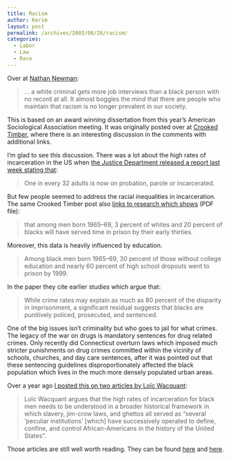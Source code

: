 ```yaml
---
title: Racism
author: Kerim
layout: post
permalink: /archives/2003/08/26/racism/
categories:
  - Labor
  - Law
  - Race
---
```

Over at <a href="http://www.nathannewman.org/log/archives/001094.shtml#001094" onclick="_gaq.push(['_trackEvent', 'outbound-article', 'http://www.nathannewman.org/log/archives/001094.shtml#001094', 'Nathan Newman']);" >Nathan Newman</a>:


>   &#8230; a white criminal gets more job interviews than a black person with no record at all. It almost boggles the mind that there are people who maintain that racism is no longer prevalent in our society.


This is based on an award winning dissertation from this year&#8217;s American Sociological Association meeting. It was originally posted over at <a href="http://www.crookedtimber.org/archives/000386.html" onclick="_gaq.push(['_trackEvent', 'outbound-article', 'http://www.crookedtimber.org/archives/000386.html', 'Crooked Timber']);" >Crooked Timber</a>, where there is an interesting discussion in the comments with additional links.

I&#8217;m glad to see this discussion. There was a lot about the high rates of incarceration in the US when <a href="http://www.talkleft.com/archives/004061.html#004061" onclick="_gaq.push(['_trackEvent', 'outbound-article', 'http://www.talkleft.com/archives/004061.html#004061', 'the Justice Department released a report last week stating that']);" >the Justice Department released a report last week stating that</a>:


>   One in every 32 adults is now on probation, parole or incarcerated.


But few people seemed to address the racial inequalities in incarceration. The same Crooked Timber post also <a href="http://www.princeton.edu/~western/life7.pdf" onclick="_gaq.push(['_trackEvent','download','http://www.princeton.edu/~western/life7.pdf']);" >links to research which shows</a> (PDF file):


>   that among men born 1965&#8211;69, 3 percent of whites and 20 percent of blacks will have served time in prison by their early thirties.


Moreover, this data is heavily influenced by education.


>   Among black men born 1965&#8211;69, 30 percent of those without college education and nearly 60 percent of high school dropouts went to prison by 1999.


In the paper they cite earlier studies which argue that:


>   While crime rates may explain as much as 80 percent of the disparity in imprisonment, a significant residual suggests that blacks are punitively policed, prosecuted, and sentenced.


One of the big issues isn&#8217;t criminality but who goes to jail for what crimes. The legacy of the war on drugs is mandatory sentences for drug related crimes. Only recently did Connecticut overturn laws which imposed much stricter punishments on drug crimes committed within the vicinity of schools, churches, and day care sentences, after it was pointed out that these sentencing guidelines disproportionately affected the black population which lives in the much more densely populated urban areas.

Over a year ago <a href="http://kerim.oxus.net/nucleus/index.php?itemid=298&#38;catid=16" onclick="_gaq.push(['_trackEvent', 'outbound-article', 'http://kerim.oxus.net/nucleus/index.php?itemid=298&catid=16', 'I posted this on two articles by Lo&#239;c Wacquant']);" >I posted this on two articles by Lo&#239;c Wacquant</a>:


>   Lo&#239;c Wacquant argues that the high rates of incarceration for black men needs to be understood in a broader historical framework in which slavery, jim-crow laws, and ghettos all served as &#8220;several &#8216;peculiar institutions&#8217; [which] have successively operated to define, confine, and control African-Americans in the history of the United States&#8221;.


Those articles are still well worth reading. They can be found <a href="http://bostonreview.mit.edu/BR27.2/wacquant.html" onclick="_gaq.push(['_trackEvent', 'outbound-article', 'http://bostonreview.mit.edu/BR27.2/wacquant.html', 'here']);" >here</a> and <a href="http://www.newleftreview.net/NLR24703.shtml" onclick="_gaq.push(['_trackEvent', 'outbound-article', 'http://www.newleftreview.net/NLR24703.shtml', 'here']);" >here</a>.

